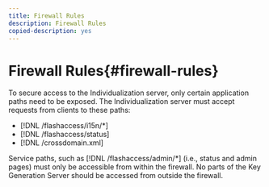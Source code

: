 ```yaml
---
title: Firewall Rules
description: Firewall Rules
copied-description: yes
---
```


# Firewall Rules{#firewall-rules}

To secure access to the Individualization server, only certain application paths need to be exposed. The Individualization server must accept requests from clients to these paths:

* [!DNL /flashaccess/i15n/*] 
* [!DNL /flashaccess/status] 
* [!DNL /crossdomain.xml]

Service paths, such as [!DNL /flashaccess/admin/*] (i.e., status and admin pages) must only be accessible from within the firewall. No parts of the Key Generation Server should be accessed from outside the firewall. 
